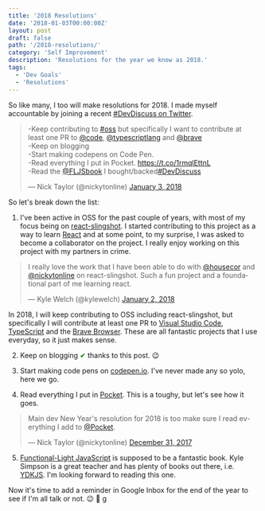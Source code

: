 ```yaml
---
title: '2018 Resolutions'
date: '2018-01-03T00:00:00Z'
layout: post
draft: false
path: '/2018-resolutions/'
category: 'Self Improvement'
description: 'Resolutions for the year we know as 2018.'
tags:
  - 'Dev Goals'
  - 'Resolutions'
---
```


So like many, I too will make resolutions for 2018. I made myself accountable by joining a recent [#DevDiscuss on Twitter](https://twitter.com/ThePracticalDev/status/948373905181478913).

<blockquote class="twitter-tweet" data-lang="en"><p lang="en" dir="ltr">-Keep contributing  to <a href="https://twitter.com/hashtag/oss?src=hash&amp;ref_src=twsrc%5Etfw">#oss</a> but specifically I want to contribute at least one PR to <a href="https://twitter.com/code?ref_src=twsrc%5Etfw">@code</a>, <a href="https://twitter.com/typescriptlang?ref_src=twsrc%5Etfw">@typescriptlang</a> and <a href="https://twitter.com/brave?ref_src=twsrc%5Etfw">@brave</a><br>-Keep on blogging<br>-Start making codepens on Code Pen.<br>-Read everything I put in Pocket. <a href="https://t.co/1rmqlEttnL">https://t.co/1rmqlEttnL</a><br>-Read the <a href="https://twitter.com/FLJSbook?ref_src=twsrc%5Etfw">@FLJSbook</a> I bought/backed<a href="https://twitter.com/hashtag/DevDiscuss?src=hash&amp;ref_src=twsrc%5Etfw">#DevDiscuss</a></p>&mdash; Nick Taylor (@nickytonline) <a href="https://twitter.com/nickytonline/status/948382168274829314?ref_src=twsrc%5Etfw">January 3, 2018</a></blockquote>

So let's break down the list:

1. I've been active in OSS for the past couple of years, with most of my focus being on [react-slingshot](https://github.com/coryhouse/react-slingshot). I started contributing to this project as a way to learn [React](https://reactjs.org) and at some point, to my surprise, I was asked to become a collaborator on the project. I really enjoy working on this project with my partners in crime.

<blockquote class="twitter-tweet" data-lang="en"><p lang="en" dir="ltr">I really love the work that I have been able to do with <a href="https://twitter.com/housecor?ref_src=twsrc%5Etfw">@housecor</a> and <a href="https://twitter.com/nickytonline?ref_src=twsrc%5Etfw">@nickytonline</a> on react-slingshot. Such a fun project and a foundational part of me learning react.</p>&mdash; Kyle Welch (@kylewelch) <a href="https://twitter.com/kylewelch/status/948259381912702976?ref_src=twsrc%5Etfw">January 2, 2018</a></blockquote>

In 2018, I will keep contributing to OSS including react-slingshot, but specifically I will contribute at least one PR to [Visual Studio Code](https://github.com/Microsoft/vscode), [TypeScript](https://github.com/Microsoft/TypeScript) and the [Brave Browser](https://github.com/brave/browser-laptop). These are all fantastic projects that I use everyday, so it just makes sense.

2. Keep on blogging <span style="color: green">&#10004;</span> thanks to this post. 😉

3. Start making code pens on [codepen.io](https://codepen.io). I've never made any so yolo, here we go.

4. Read everything I put in [Pocket](https://getpocket.com). This is a toughy, but let's see how it goes.

<blockquote class="twitter-tweet" data-lang="en"><p lang="en" dir="ltr">Main dev New Year&#39;s resolution for 2018 is too make sure I read everything I add to <a href="https://twitter.com/Pocket?ref_src=twsrc%5Etfw">@Pocket</a>.</p>&mdash; Nick Taylor (@nickytonline) <a href="https://twitter.com/nickytonline/status/947522380632678402?ref_src=twsrc%5Etfw">December 31, 2017</a></blockquote>

5. [Functional-Light JavaScript](https://leanpub.com/fljs) is supposed to be a fantastic book. Kyle Simpson is a great teacher and has plenty of books out there, i.e. [YDKJS](https://github.com/getify/You-Dont-Know-JS). I'm looking forward to reading this one.

Now it's time to add a reminder in Google Inbox for the end of the year to see if I'm all talk or not. 😉 💪
g
